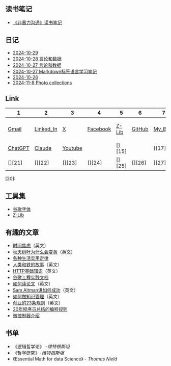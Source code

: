 ## 读书笔记
* [《非暴力沟通》读书笔记](https://www.toutiao.com/article/7429707685110481418/?log_from=3f02b4955e25d_1729949861986)


## 日记
* [2024-10-29]()
* [2024-10-28 言论和数据](https://github.com/RexWang1981/rexwang1981.github.io/blob/main/Docs/2024-10-28%20%E8%A8%80%E8%AE%BA.md)
* [2024-10-27 言论和数据](https://github.com/RexWang1981/rexwang1981.github.io/blob/main/Docs/2020-10-27%20%E8%A8%80%E8%AE%BA.md)
* [2024-10-27 Markdown标签语言学习笔记](https://github.com/RexWang1981/rexwang1981.github.io/blob/main/Docs/2024-10-27%20Rex%E4%B8%AA%E4%BA%BA%E7%AC%94%E8%AE%B0.md)
* [2024-10-26](https://github.com/RexWang1981/rexwang1981.github.io/blob/main/2024_10_26.md)
* [2024-11-8 Photo collections](https://github.com/RexWang1981/rexwang1981.github.io/blob/main/Docs/2024-11-8%20Photo.md)

## Link

| 1 | 2 | 3 | 4 | 5 | 6 | 7 | 8 | 9 | 10 | 
| - | - | - | - | - | - | - | - | - |  - |
| [Gmail][1] | [Linked_In][2] | [X][3] | [Facebook][4] | [Z-Lib][5] |  [GitHub][6] | [My_Blog][7] | [RYF科技周刊][8] | [技术周刊][9] | [Threads][10] | 
| [ChatGPT][11] | [Claude][12] | [Youtube][13] | [][14] | [][15] |  [][16] | ][17] | [][18] | [][19] | [][20] | 
| [][21] | [][22] | [][23] | [][24] | [][25] |  [][26] | ][27] | [][28] | [][29] | [][30] | 


[1]:https://mail.google.com/mail/u/0/?tab=rm&ogbl#inbox
[2]:https://www.linkedin.com/feed/
[3]:https://www.x.com/
[4]:https://www.facebook.com/
[5]:https://zh.z-lib.gs/
[6]:https://github.com/ruanyf/weekly
[7]:https://github.com/RexWang1981/rexwang1981.github.io/tree/main
[8]:https://github.com/ruanyf/weekly
[9]:https://github.com/Geekhyt/weekly
[10]:https://www.threads.net/?__coig_challenged=1
[11]:https://chatgpt.com/?hints=search
[12]:https://claude.ai/new
[13]:http://www.youtube.com
[14]:
[15]:
[16]:
[17]:
[18]:
[19]:
[20]:


## 工具集
* [谷歌字体](https://fonts.google.com/specimen/Open+Sans)
* [Z-Lib](https://zh.z-lib.gs/)


## 有趣的文章
* [时间焦虑](https://nesslabs.com/time-anxiety)（英文）
* [秋天树叶为什么会变黄](https://collabfund.com/blog/three-big-things-the-most-important-forces-shaping-the-world/)（英文）
* [各种生活实用定律](https://github.com/nusr/hacker-laws-zh)
* [人类和铁的故事](https://blog.rootsofprogress.org/iron-from-mythical-to-mundane)（英文）
* [HTTP基础知识](http://www.steves-internet-guide.com/http-basics/)（英文）
* [谷歌工程实践文档](https://github.com/xindoo/eng-practices-cn?tab=readme-ov-file)
* [如何读论文](https://blog.csdn.net/qianlong4526888/article/details/11269129)（英文）
* [Sam Altman讲如何成功](https://threadreaderapp.com/thread/1214274038933020672.html)（英文）
* [如何做知识管理](https://tkainrad.dev/posts/managing-my-personal-knowledge-base/)（英文）
* [创业的23条规则](https://joisig.com/rules-software-startup-minimum-hassle)（英文）
* [20年程序员总结的编程规则](https://alexewerlof.medium.com/my-guiding-principles-after-20-years-of-programming-a087dc55596c)
* [微控制器介绍](https://blog.toit.io/what-you-need-to-know-about-microcontrollers-5fabd6d5b019)

## 书单
* 《逻辑哲学论》 -_维特根斯坦_
* 《哲学研究》-_维特根斯坦_
* 《Essential Math for data Science》 - _Thomas Nield_

